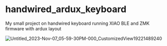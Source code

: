 # handwired_ardux_keyboard

My small project on handwired keyboard running XIAO BLE and ZMK firmware with ardux layout

![Untitled_2023-Nov-07_05-59-30PM-000_CustomizedView19221489240](https://github.com/RainZerg/handwired_ardux_keyboard/assets/71101417/f6175fed-267e-4412-a9e5-6192404e35c9)
